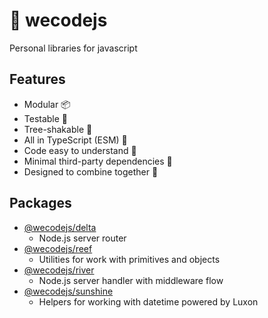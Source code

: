 # 🌊 wecodejs 
Personal libraries for javascript

## Features
- Modular 📦
- Testable 🧪
- Tree-shakable 🌳
- All in TypeScript (ESM) 💙
- Code easy to understand 🧐
- Minimal third-party dependencies 🤏
- Designed to combine together 🤝

## Packages
- [@wecodejs/delta](https://github.com/jacsamg/wecodejs/tree/master/packages/delta)
  - Node.js server router
- [@wecodejs/reef](https://github.com/jacsamg/wecodejs/tree/master/packages/reef)
  - Utilities for work with primitives and objects
- [@wecodejs/river](https://github.com/jacsamg/wecodejs/tree/master/packages/river)
  - Node.js server handler with middleware flow
- [@wecodejs/sunshine](https://github.com/jacsamg/wecodejs/tree/master/packages/sunshine)
  - Helpers for working with datetime powered by Luxon